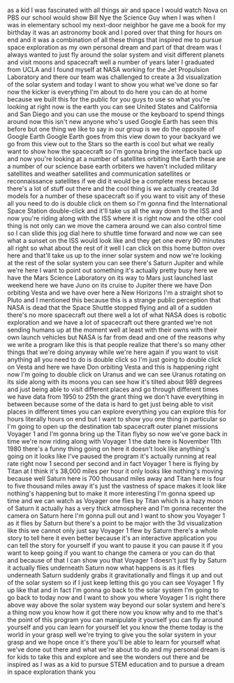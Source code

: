 
as a kid I was fascinated with all
things air and space I would watch Nova
on PBS our school would show Bill Nye
the Science Guy when I was when I was in
elementary school my next-door neighbor
he gave me a book for my birthday it was
an astronomy book and I pored over that
thing for hours on end and it was a
combination of all these things that
inspired me to pursue space exploration
as my own personal dream and part of
that dream was I always wanted to just
fly around the solar system and visit
different planets and visit moons and
spacecraft well a number of years later
I graduated from UCLA and I found myself
at NASA working for the Jet Propulsion
Laboratory and there our team was
challenged to create a 3d visualization
of the solar system and today I want to
show you what we&#39;ve done so far now the
kicker is everything I&#39;m about to do
here you can do at home because we built
this for the public for you guys to use
so what you&#39;re looking at right now is
the earth you can see United States and
California and San Diego and you can use
the mouse or the keyboard to spend
things around now this isn&#39;t new anyone
who&#39;s used Google Earth has seen this
before but one thing we like to say in
our group is we do the opposite of
Google Earth Google Earth goes from this
view down to your backyard we go from
this view out to the Stars so the earth
is cool but what we really want to show
how the spacecraft so I&#39;m gonna bring
the interface back up and now you&#39;re
looking at a number of satellites
orbiting the Earth these are a number of
our science base earth orbiters we
haven&#39;t included military satellites and
weather satellites and communication
satellites or reconnaissance satellites
if we did it would be a complete mess
because there&#39;s a lot of stuff out there
and the cool thing is we actually
created 3d models for a number of these
spacecraft so if you want to visit any
of these all you need to do is double
click on them so I&#39;m gonna find
the International Space Station
double-click and it&#39;ll take us all the
way down to the ISS and now you&#39;re
riding along with the ISS where it is
right now and the other cool thing is
not only can we move the camera around
we can also control time so I can slide
this jog dial here to shuttle time
forward and now we can see what a sunset
on the ISS would look like and they get
one every 90 minutes all right so what
about the rest of it well I can click on
this home button over here and that&#39;ll
take us up to the inner solar system and
now we&#39;re looking at the rest of the
solar system you can see there&#39;s Saturn
Jupiter and while we&#39;re here I want to
point out something it&#39;s actually pretty
busy here we have the Mars Science
Laboratory on its way to Mars just
launched last weekend here we have Juno
on its cruise to Jupiter there we have
Don orbiting Vesta and we have over here
a New Horizons I&#39;m a straight shot to
Pluto and I mentioned this because this
is a strange public perception that NASA
is dead that the Space Shuttle stopped
flying and all of a sudden there&#39;s no
more spacecraft out there well a lot of
what NASA does is robotic exploration
and we have a lot of spacecraft out
there granted we&#39;re not sending humans
up at the moment well at least with
their owns with their own launch
vehicles but NASA is far from dead and
one of the reasons why we write a
program like this is that people realize
that there&#39;s so many other things that
we&#39;re doing anyway while we&#39;re here
again if you want to visit anything all
you need to do is double click so I&#39;m
just going to double click on Vesta and
here we have Don orbiting Vesta and this
is happening right now I&#39;m going to
double click on Uranus and we can see
Uranus rotating on its side along with
its moons you can see how it&#39;s tilted
about 989 degrees and just being able to
visit different places and go through
different times we have data from 1950
to 25th
the grant thing we don&#39;t have everything
in between because some of the data is
hard to get just being able to visit
places in different times you can
explore everything you can explore this
for hours literally hours on end but I
want to show you one thing in particular
so I&#39;m going to open up the destination
tab spacecraft outer planet missions
Voyager 1 and I&#39;m gonna bring up the
Titan flyby so now we&#39;ve gone back in
time we&#39;re now riding along with Voyager
1 the date here is November 11th 1980
there&#39;s a funny thing going on here it
doesn&#39;t look like anything&#39;s going on
it looks like I&#39;ve paused the program
it&#39;s actually running at real rate right
now 1 second per second and in fact
Voyager 1 here is flying by Titan at I
think it&#39;s 38,000 miles per hour it only
looks like nothing&#39;s moving because well
Saturn here is 700 thousand miles away
and Titan here is four to five thousand
miles away it&#39;s just the vastness of
space makes it look like nothing&#39;s
happening but to make it more
interesting I&#39;m gonna speed up time and
we can watch as Voyager one flies by
Titan which is a hazy moon of Saturn it
actually has a very thick atmosphere and
I&#39;m gonna recenter the camera on Saturn
here I&#39;m gonna pull out and I want to
show you
Voyager 1 as it flies by Saturn but
there&#39;s a point to be major with the 3d
visualization like this we cannot only
just say Voyager 1 flew by Saturn
there&#39;s a whole story to tell here it
even better because it&#39;s an interactive
application you can tell the story for
yourself if you want to pause it you can
pause it if you want to keep going if
you want to change the camera or you can
do that and because of that I can show
you that Voyager 1 doesn&#39;t just fly by
Saturn it actually flies underneath
Saturn
now what happens is as it flies
underneath Saturn suddenly grabs it
gravitationally and flings it up and out
of the solar system so if I just keep
letting this go you can see Voyager 1
fly up like that and in fact I&#39;m gonna
go back to the solar system I&#39;m going to
go back to today now and I want to show
you where Voyager 1 is right there above
way above the solar system way beyond
our solar system and here&#39;s a thing now
you know how it got there now you know
why and to me that&#39;s the point of this
program you can manipulate it yourself
you can fly around yourself and you can
learn for yourself let you know the
theme today is the world in your grasp
well we&#39;re trying to give you the solar
system in your grasp and we hope once
it&#39;s there you&#39;ll be able to learn for
yourself what we&#39;ve done out there and
what we&#39;re about to do and my personal
dream is for kids to take this and
explore and see the wonders out there
and be inspired as I was as a kid to
pursue STEM education and to pursue a
dream in space exploration thank you
